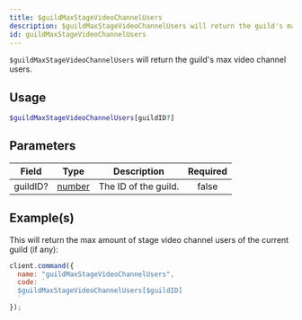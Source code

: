 ```yaml
---
title: $guildMaxStageVideoChannelUsers
description: $guildMaxStageVideoChannelUsers will return the guild's max video channel users.
id: guildMaxStageVideoChannelUsers
---
```


`$guildMaxStageVideoChannelUsers` will return the guild's max video channel users.

## Usage

```php
$guildMaxStageVideoChannelUsers[guildID?]
```

## Parameters

| Field    | Type                                                                                              | Description          | Required |
| -------- | ------------------------------------------------------------------------------------------------- | -------------------- | :------: |
| guildID? | [number](https://developer.mozilla.org/en-US/docs/Web/JavaScript/Reference/Global_Objects/Number) | The ID of the guild. |  false   |

## Example(s)

This will return the max amount of stage video channel users of the current guild (if any):

```javascript
client.command({
  name: "guildMaxStageVideoChannelUsers",
  code: `
  $guildMaxStageVideoChannelUsers[$guildID]
  `
});
```
